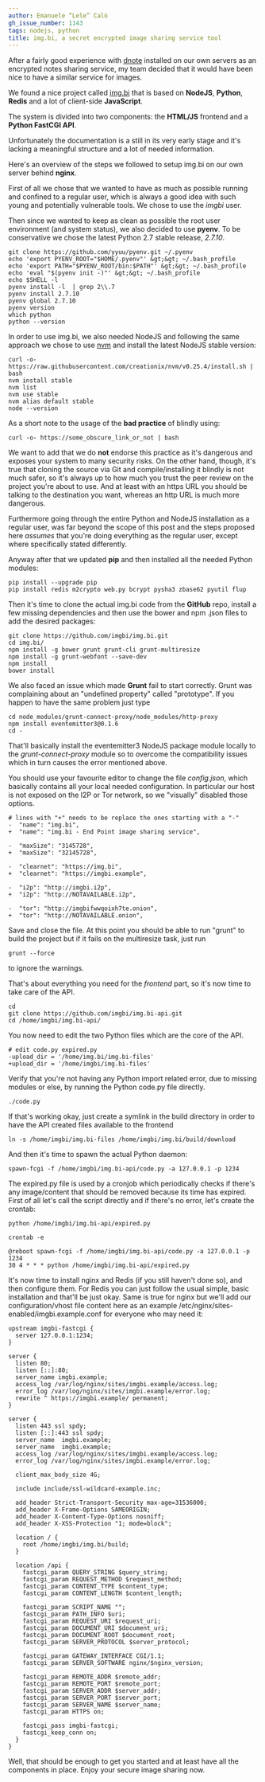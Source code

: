 ```yaml
---
author: Emanuele “Lele” Calò
gh_issue_number: 1143
tags: nodejs, python
title: img.bi, a secret encrypted image sharing service tool
---
```




After a fairly good experience with [dnote](https://github.com/atoponce/d-note) installed on our own servers as an encrypted notes sharing service, my team decided that it would have been nice to have a similar service for images.

We found a nice project called [img.bi](https://github.com/imgbi/img.bi) that is based on **NodeJS**, **Python**, **Redis** and a lot of client-side **JavaScript**.

The system is divided into two components: the **HTML/JS** frontend and a **Python FastCGI API**.

Unfortunately the documentation is a still in its very early stage and it's lacking a meaningful structure and a lot of needed information.

Here's an overview of the steps we followed to setup img.bi on our own server behind **nginx**.

First of all we chose that we wanted to have as much as possible running and confined to a regular user, which is always a good idea with such young and potentially vulnerable tools. We chose to use the *imgbi* user.

Then since we wanted to keep as clean as possible the root user environment (and system status), we also decided to use **pyenv**. To be conservative we chose the latest Python 2.7 stable release, *2.7.10*.

```nohighlight
git clone https://github.com/yyuu/pyenv.git ~/.pyenv
echo 'export PYENV_ROOT="$HOME/.pyenv"' &gt;&gt; ~/.bash_profile
echo 'export PATH="$PYENV_ROOT/bin:$PATH"' &gt;&gt; ~/.bash_profile
echo 'eval "$(pyenv init -)"' &gt;&gt; ~/.bash_profile
echo $SHELL -l
pyenv install -l  | grep 2\\.7
pyenv install 2.7.10
pyenv global 2.7.10
pyenv version
which python
python --version
```

In order to use img.bi, we also needed NodeJS and following the same approach we chose to use [nvm](https://github.com/creationix/nvm) and install the latest NodeJS stable version:

```nohighlight
curl -o- https://raw.githubusercontent.com/creationix/nvm/v0.25.4/install.sh | bash
nvm install stable
nvm list
nvm use stable
nvm alias default stable
node --version
```

As a short note to the usage of the **bad practice** of blindly using:

```nohighlight
curl -o- https://some_obscure_link_or_not | bash
```

We want to add that we do **not** endorse this practice as it's dangerous and exposes your system to many security risks. On the other hand, though, it's true that cloning the source via Git and compile/installing it blindly is not much safer, so it's always up to how much you trust the peer review on the project you're about to use. And at least with an https URL you should be talking to the destination you want, whereas an http URL is much more dangerous.

Furthermore going through the entire Python and NodeJS installation as a regular user, was far beyond the scope of this post and the steps proposed here *assumes* that you're doing everything as the regular user, except where specifically stated differently.

Anyway after that we updated **pip** and then installed all the needed Python modules:

```nohighlight
pip install --upgrade pip
pip install redis m2crypto web.py bcrypt pysha3 zbase62 pyutil flup
```

Then it's time to clone the actual img.bi code from the **GitHub** repo, install a few missing dependencies and then use the bower and npm .json files to add the desired packages:

```nohighlight
git clone https://github.com/imgbi/img.bi.git
cd img.bi/
npm install -g bower grunt grunt-cli grunt-multiresize
npm install -g grunt-webfont --save-dev
npm install
bower install
```

We also faced an issue which made **Grunt** fail to start correctly. Grunt was complaining about an "undefined property" called "prototype". If you happen to have the same problem just type

```nohighlight
cd node_modules/grunt-connect-proxy/node_modules/http-proxy
npm install eventemitter3@0.1.6
cd -
```

That'll basically install the eventemitter3 NodeJS package module locally to the *grunt-connect-proxy* module so to overcome the compatibility issues which in turn causes the error mentioned above.

You should use your favourite editor to change the file *config.json*, which basically contains all your local needed configuration. In particular our host is not exposed on the I2P or Tor network, so we "visually" disabled those options.

```nohighlight
# lines with "+" needs to be replace the ones starting with a "-"
-  "name": "img.bi",
+  "name": "img.bi - End Point image sharing service",

-  "maxSize": "3145728",
+  "maxSize": "32145728",

-  "clearnet": "https://img.bi",
+  "clearnet": "https://imgbi.example",

-  "i2p": "http://imgbi.i2p",
+  "i2p": "http://NOTAVAILABLE.i2p",

-  "tor": "http://imgbifwwqoixh7te.onion",
+  "tor": "http://NOTAVAILABLE.onion",
```

Save and close the file. At this point you should be able to run "grunt" to build the project but if it fails on the multiresize task, just run

```nohighlight
grunt --force
```

to ignore the warnings.

That's about everything you need for the *frontend* part, so it's now time to take care of the API.

```nohighlight
cd
git clone https://github.com/imgbi/img.bi-api.git
cd /home/imgbi/img.bi-api/
```

You now need to edit the two Python files which are the core of the API.

```nohighlight
# edit code.py expired.py
-upload_dir = '/home/img.bi/img.bi-files'
+upload_dir = '/home/imgbi/img.bi-files'
```

Verify that you're not having any Python import related error, due to missing modules or else, by running the Python code.py file directly.

```nohighlight
./code.py
```

If that's working okay, just create a symlink in the build directory in order to have the API created files available to the frontend

```nohighlight
ln -s /home/imgbi/img.bi-files /home/imgbi/img.bi/build/download
```

And then it's time to spawn the actual Python daemon:

```nohighlight
spawn-fcgi -f /home/imgbi/img.bi-api/code.py -a 127.0.0.1 -p 1234
```

The expired.py file is used by a cronjob which periodically checks if there's any image/content that should be removed because its time has expired. First of all let's call the script directly and if there's no error, let's create the crontab:

```nohighlight
python /home/imgbi/img.bi-api/expired.py

crontab -e

@reboot spawn-fcgi -f /home/imgbi/img.bi-api/code.py -a 127.0.0.1 -p 1234
30 4 * * * python /home/imgbi/img.bi-api/expired.py
```

It's now time to install nginx and Redis (if you still haven't done so), and then configure them. For Redis you can just follow the usual simple, basic installation and that'll be just okay. Same is true for nginx but we'll add our configuration/vhost file content here as an example /etc/nginx/sites-enabled/imgbi.example.conf for everyone who may need it:

```nohighlight
upstream imgbi-fastcgi {
  server 127.0.0.1:1234;
}

server {
  listen 80;
  listen [::]:80;
  server_name imgbi.example;
  access_log /var/log/nginx/sites/imgbi.example/access.log;
  error_log /var/log/nginx/sites/imgbi.example/error.log;
  rewrite ^ https://imgbi.example/ permanent;
}

server {
  listen 443 ssl spdy;
  listen [::]:443 ssl spdy;
  server_name  imgbi.example;
  server_name  imgbi.example;
  access_log /var/log/nginx/sites/imgbi.example/access.log;
  error_log /var/log/nginx/sites/imgbi.example/error.log;

  client_max_body_size 4G;

  include include/ssl-wildcard-example.inc;

  add_header Strict-Transport-Security max-age=31536000;
  add_header X-Frame-Options SAMEORIGIN;
  add_header X-Content-Type-Options nosniff;
  add_header X-XSS-Protection "1; mode=block";

  location / {
    root /home/imgbi/img.bi/build;
  }

  location /api {
    fastcgi_param QUERY_STRING $query_string;
    fastcgi_param REQUEST_METHOD $request_method;
    fastcgi_param CONTENT_TYPE $content_type;
    fastcgi_param CONTENT_LENGTH $content_length;

    fastcgi_param SCRIPT_NAME "";
    fastcgi_param PATH_INFO $uri;
    fastcgi_param REQUEST_URI $request_uri;
    fastcgi_param DOCUMENT_URI $document_uri;
    fastcgi_param DOCUMENT_ROOT $document_root;
    fastcgi_param SERVER_PROTOCOL $server_protocol;

    fastcgi_param GATEWAY_INTERFACE CGI/1.1;
    fastcgi_param SERVER_SOFTWARE nginx/$nginx_version;

    fastcgi_param REMOTE_ADDR $remote_addr;
    fastcgi_param REMOTE_PORT $remote_port;
    fastcgi_param SERVER_ADDR $server_addr;
    fastcgi_param SERVER_PORT $server_port;
    fastcgi_param SERVER_NAME $server_name;
    fastcgi_param HTTPS on;

    fastcgi_pass imgbi-fastcgi;
    fastcgi_keep_conn on;
  }
}
```

Well, that should be enough to get you started and at least have all the components in place. Enjoy your secure image sharing now.


